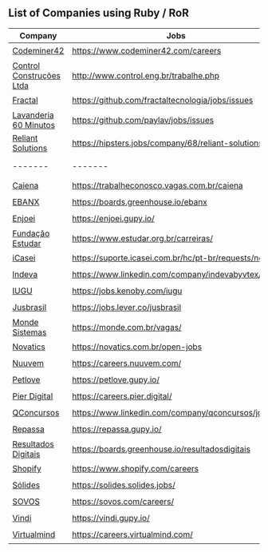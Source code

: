 ## List of Companies using Ruby / RoR

Company | Jobs | Office | Remote
------- | ----- | ---------- | -------
[Codeminer42](https://www.codeminer42.com/) | https://www.codeminer42.com/careers | :heavy_check_mark: | :heavy_check_mark:
[Control Construções Ltda](http://www.control.eng.br/) | http://www.control.eng.br/trabalhe.php | :heavy_check_mark: | :white_check_mark:
[Fractal](https://fractaltecnologia.com.br/) | https://github.com/fractaltecnologia/jobs/issues | :heavy_check_mark: | :heavy_check_mark:
[Lavanderia 60 Minutos](https://www.lavanderia60minutos.com.br) | https://github.com/paylav/jobs/issues | :heavy_check_mark: | :white_check_mark:
[Reliant Solutions](https://reliantsolutions.com) | https://hipsters.jobs/company/68/reliant-solutions/ | :heavy_check_mark: | :white_check_mark:
 ------- | ------- | ------- | -------
[Caiena](https://caiena.net/) | https://trabalheconosco.vagas.com.br/caiena | :white_check_mark: | :heavy_check_mark:
[EBANX](https://www.ebanx.com/) | https://boards.greenhouse.io/ebanx | :white_check_mark: | :heavy_check_mark:
[Enjoei](https://www.enjoei.com.br/) | https://enjoei.gupy.io/ | :white_check_mark: | :heavy_check_mark:
[Fundação Estudar](https://www.estudar.org.br/) | https://www.estudar.org.br/carreiras/ | :white_check_mark: | :heavy_check_mark:
[iCasei](https://www.icasei.com.br/) | https://suporte.icasei.com.br/hc/pt-br/requests/new | :white_check_mark: | :heavy_check_mark:
[Indeva](https://indeva.com.br/) | https://www.linkedin.com/company/indevabyvtex/jobs/ | :white_check_mark: | :heavy_check_mark:
[IUGU](https://iugu.com/) | https://jobs.kenoby.com/iugu | :white_check_mark: | :heavy_check_mark:
[Jusbrasil](https://www.jusbrasil.com.br/home) | https://jobs.lever.co/jusbrasil | :white_check_mark: | :heavy_check_mark:
[Monde Sistemas](https://monde.com.br/) | https://monde.com.br/vagas/ | :white_check_mark: | :heavy_check_mark:
[Novatics](https://novatics.com.br/) | https://novatics.com.br/open-jobs | :white_check_mark: | :heavy_check_mark:
[Nuuvem](https://www.nuuvem.com/) | https://careers.nuuvem.com/ | :white_check_mark: | :heavy_check_mark: 
[Petlove](https://www.petlove.com.br/) | https://petlove.gupy.io/ | :white_check_mark: | :heavy_check_mark:
[Pier Digital](https://www.pier.digital/) | https://careers.pier.digital/ | :white_check_mark: | :heavy_check_mark:
[QConcursos](https://www.qconcursos.com/) | https://www.linkedin.com/company/qconcursos/jobs/ | :white_check_mark: | :heavy_check_mark:
[Repassa](https://www.repassa.com.br/) | https://repassa.gupy.io/ | :white_check_mark: | :heavy_check_mark:
[Resultados Digitais](https://resultadosdigitais.com.br/) | https://boards.greenhouse.io/resultadosdigitais | :white_check_mark: | :heavy_check_mark:
[Shopify](https://www.shopify.com/) | https://www.shopify.com/careers | :white_check_mark: | :heavy_check_mark:
[Sólides](https://solides.com.br/) | https://solides.solides.jobs/ | :white_check_mark: | :heavy_check_mark:
[SOVOS](https://sovos.com/) | https://sovos.com/careers/ | :white_check_mark: | :heavy_check_mark:
[Vindi](https://vindi.com.br/) | https://vindi.gupy.io/ | :white_check_mark: | :heavy_check_mark:
[Virtualmind](https://virtualmind.com/) | https://careers.virtualmind.com/ | :white_check_mark: | :heavy_check_mark:
